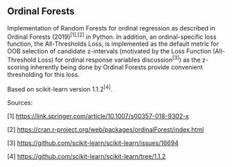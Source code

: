 ## Ordinal Forests

Implementation of Random Forests for ordinal regression as described in Ordinal Forests (2019)<sup>[1],[2]</sup> in Python. In addition, an ordinal-specific loss function, the All-Thresholds Loss, is implemented as the default metric for OOB selection of candidate z-intervals (motivated by the Loss Function (All-Threshold Loss) for ordinal response variables discussion<sup>[3]</sup>) as the z-scoring inherently being done by Ordinal Forests provide convenient thresholding for this loss.


Based on scikit-learn version 1.1.2<sup>[4]</sup>.

Sources:

[1] https://link.springer.com/article/10.1007/s00357-018-9302-x

[2] https://cran.r-project.org/web/packages/ordinalForest/index.html

[3] https://github.com/scikit-learn/scikit-learn/issues/16694

[4] https://github.com/scikit-learn/scikit-learn/tree/1.1.2
